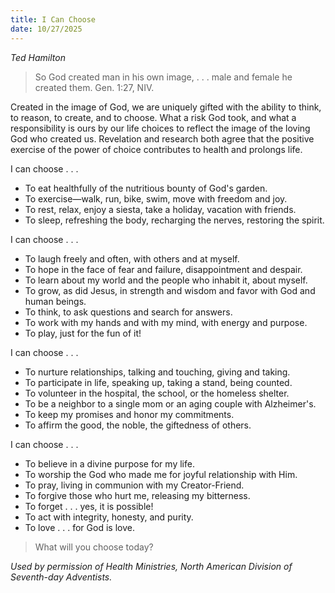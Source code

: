 ```yaml
---
title: I Can Choose
date: 10/27/2025
---
```


_Ted Hamilton_

> <p></p>
> So God created man in his own image, . . . male and female he created them. Gen. 1:27, NIV.

Created in the image of God, we are uniquely gifted with the ability to think, to reason, to create, and to choose. What a risk God took, and what a responsibility is ours by our life choices to reflect the image of the loving God who created us. Revelation and research both agree that the positive exercise of the power of choice contributes to health and prolongs life.

I can choose . . .

- To eat healthfully of the nutritious bounty of God's garden.
- To exercise—walk, run, bike, swim, move with freedom and joy.
- To rest, relax, enjoy a siesta, take a holiday, vacation with friends.
- To sleep, refreshing the body, recharging the nerves, restoring the spirit.

I can choose . . .

- To laugh freely and often, with others and at myself.
- To hope in the face of fear and failure, disappointment and despair.
- To learn about my world and the people who inhabit it, about myself.
- To grow, as did Jesus, in strength and wisdom and favor with God and human beings.
- To think, to ask questions and search for answers.
- To work with my hands and with my mind, with energy and purpose.
- To play, just for the fun of it!

I can choose . . .

- To nurture relationships, talking and touching, giving and taking.
- To participate in life, speaking up, taking a stand, being counted.
- To volunteer in the hospital, the school, or the homeless shelter.
- To be a neighbor to a single mom or an aging couple with Alzheimer's.
- To keep my promises and honor my commitments.
- To affirm the good, the noble, the giftedness of others.

I can choose . . .

- To believe in a divine purpose for my life.
- To worship the God who made me for joyful relationship with Him.
- To pray, living in communion with my Creator-Friend.
- To forgive those who hurt me, releasing my bitterness.
- To forget . . . yes, it is possible!
- To act with integrity, honesty, and purity.
- To love . . . for God is love.

><callout></callout>
> What will you choose today?

_Used by permission of Health Ministries, North American Division of Seventh-day Adventists._